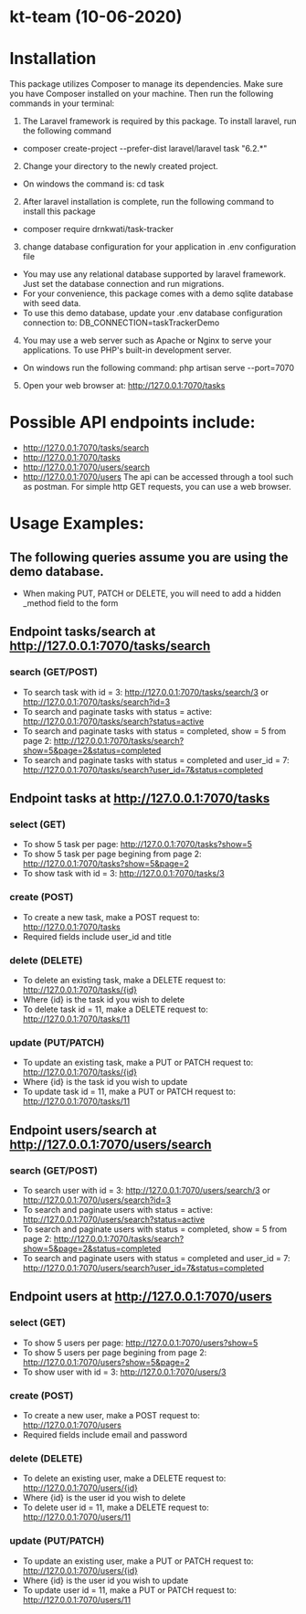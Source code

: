 # kt-team (10-06-2020)

# Installation
This package utilizes Composer to manage its dependencies. Make sure you have Composer installed on your machine.
Then run the following commands in your terminal: 
1) The Laravel framework is required by this package. To install laravel, run the following command
- composer create-project --prefer-dist laravel/laravel task "6.2.*"
2) Change your directory to the newly created project. 
- On windows the command is: cd task
2) After laravel installation is complete, run the following command to install this package
- composer require drnkwati/task-tracker
3) change database configuration for your application in .env configuration file
- You may use any relational database supported by laravel framework. Just set the database connection and run migrations.
- For your convenience, this package comes with a demo sqlite database with seed data. 
- To use this demo database, update your .env database configuration connection to: DB_CONNECTION=taskTrackerDemo
4) You may use a web server such as Apache or Nginx to serve your applications. To use PHP's built-in development server.
- On windows run the following command: php artisan serve --port=7070
5) Open your web browser at: http://127.0.0.1:7070/tasks

# Possible API endpoints include:
- http://127.0.0.1:7070/tasks/search
- http://127.0.0.1:7070/tasks
- http://127.0.0.1:7070/users/search
- http://127.0.0.1:7070/users
The api can be accessed through a tool such as postman. For simple http GET requests, you can use a web browser.

# Usage Examples: 
## The following queries assume you are using the demo database.
* When making PUT, PATCH or DELETE, you will need to add a hidden \_method field to the form

## Endpoint tasks/search at http://127.0.0.1:7070/tasks/search
### search (GET/POST)
- To search task with id = 3: http://127.0.0.1:7070/tasks/search/3 or http://127.0.0.1:7070/tasks/search?id=3
- To search and paginate tasks with status = active: http://127.0.0.1:7070/tasks/search?status=active
- To search and paginate tasks with status = completed, show = 5 from page 2: http://127.0.0.1:7070/tasks/search?show=5&page=2&status=completed
-  To search and paginate tasks with status = completed and user_id = 7: http://127.0.0.1:7070/tasks/search?user_id=7&status=completed

## Endpoint tasks at http://127.0.0.1:7070/tasks
### select (GET)
- To show 5 task per page: http://127.0.0.1:7070/tasks?show=5
- To show 5 task per page begining from page 2: http://127.0.0.1:7070/tasks?show=5&page=2
- To show task with id = 3: http://127.0.0.1:7070/tasks/3

### create (POST)
- To create a new task, make a POST request to: http://127.0.0.1:7070/tasks
- Required fields include user_id and title

### delete (DELETE)
- To delete an existing task, make a DELETE request to: http://127.0.0.1:7070/tasks/{id}
- Where {id} is the task id you wish to delete
- To delete task id = 11, make a DELETE request to: http://127.0.0.1:7070/tasks/11

### update (PUT/PATCH)
- To update an existing task, make a PUT or PATCH request to: http://127.0.0.1:7070/tasks/{id}
- Where {id} is the task id you wish to update
- To update task id = 11, make a PUT or PATCH request to: http://127.0.0.1:7070/tasks/11


## Endpoint users/search at http://127.0.0.1:7070/users/search
### search (GET/POST)
- To search user with id = 3: http://127.0.0.1:7070/users/search/3 or http://127.0.0.1:7070/users/search?id=3
- To search and paginate users with status = active: http://127.0.0.1:7070/users/search?status=active
- To search and paginate users with status = completed, show = 5 from page 2: http://127.0.0.1:7070/tasks/search?show=5&page=2&status=completed
-  To search and paginate users with status = completed and user_id = 7: http://127.0.0.1:7070/users/search?user_id=7&status=completed

## Endpoint users at http://127.0.0.1:7070/users
### select (GET)
- To show 5 users per page: http://127.0.0.1:7070/users?show=5
- To show 5 users per page begining from page 2: http://127.0.0.1:7070/users?show=5&page=2
- To show user with id = 3: http://127.0.0.1:7070/users/3

### create (POST)
- To create a new user, make a POST request to: http://127.0.0.1:7070/users
- Required fields include email and password

### delete (DELETE)
- To delete an existing user, make a DELETE request to: http://127.0.0.1:7070/users/{id}
- Where {id} is the user id you wish to delete
- To delete user id = 11, make a DELETE request to: http://127.0.0.1:7070/users/11

### update (PUT/PATCH)
- To update an existing user, make a PUT or PATCH request to: http://127.0.0.1:7070/users/{id}
- Where {id} is the user id you wish to update
- To update user id = 11, make a PUT or PATCH request to: http://127.0.0.1:7070/users/11
